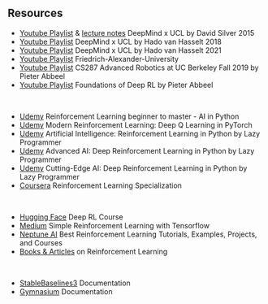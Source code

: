 ## Resources

- [Youtube Playlist](https://www.youtube.com/watch?v=2pWv7GOvuf0&list=PLqYmG7hTraZDM-OYHWgPebj2MfCFzFObQ) & [lecture notes](https://www.davidsilver.uk/teaching/) DeepMind x UCL by David Silver 2015
- [Youtube Playlist](https://www.youtube.com/watch?v=ISk80iLhdfU&list=PLqYmG7hTraZBKeNJ-JE_eyJHZ7XgBoAyb) DeepMind x UCL by Hado van Hasselt 2018
- [Youtube Playlist](https://www.youtube.com/watch?v=TCCjZe0y4Qc&list=PLqYmG7hTraZDVH599EItlEWsUOsJbAodm) DeepMind x UCL by Hado van Hasselt 2021
- [Youtube Playlist](https://www.youtube.com/watch?v=JeDY8uECPgk&list=PLmmS6L8GBdcfwKPlNPWDkxyDicLKhUoQe&index=1&t=1270s) Friedrich-Alexander-University
- [Youtube Playlist](https://www.youtube.com/playlist?list=PLwRJQ4m4UJjNBPJdt8WamRAt4XKc639wF) CS287 Advanced Robotics at UC Berkeley Fall 2019 by Pieter Abbeel
- [Youtube Playlist](https://www.youtube.com/playlist?list=PLwRJQ4m4UJjNymuBM9RdmB3Z9N5-0IlY0) Foundations of Deep RL by Pieter Abbeel

<br>

- [Udemy](https://kaizen.udemy.com/course/beginner-master-rl-1/learn/lecture/27720158?start=1#overview) Reinforcement Learning beginner to master - AI in Python
- [Udemy](https://kaizen.udemy.com/course/deep-q-learning-from-paper-to-code/learn/lecture/17009374#overview) Modern Reinforcement Learning: Deep Q Learning in PyTorch
- [Udemy](https://www.udemy.com/course/artificial-intelligence-reinforcement-learning-in-python/) Artificial Intelligence: Reinforcement Learning in Python by Lazy Programmer
- [Udemy](https://www.udemy.com/course/deep-reinforcement-learning-in-python/) Advanced AI: Deep Reinforcement Learning in Python by Lazy Programmer
- [Udemy](https://kaizen.udemy.com/course/cutting-edge-artificial-intelligence/) Cutting-Edge AI: Deep Reinforcement Learning in Python by Lazy Programmer
- [Coursera](https://www.coursera.org/specializations/reinforcement-learning#courses) Reinforcement Learning Specialization

<br>

- [Hugging Face](https://huggingface.co/learn/deep-rl-course/unit0/introduction?fw=pt) Deep RL Course
- [Medium](https://medium.com/emergent-future/simple-reinforcement-learning-with-tensorflow-part-0-q-learning-with-tables-and-neural-networks-d195264329d0) Simple Reinforcement Learning with Tensorflow
- [Neptune AI](https://neptune.ai/blog/best-reinforcement-learning-tutorials-examples-projects-and-courses) Best Reinforcement Learning Tutorials, Examples, Projects, and Courses
- [Books & Articles](https://drive.google.com/drive/folders/1LnsGLZ3VJ6iS5S3JB7zLu1RfEoYdnp8l?usp=drive_link) on Reinforcement Learning

<br>

- [StableBaselines3](https://stable-baselines3.readthedocs.io/en/master/index.html) Documentation
- [Gymnasium](https://gymnasium.farama.org/) Documentation
